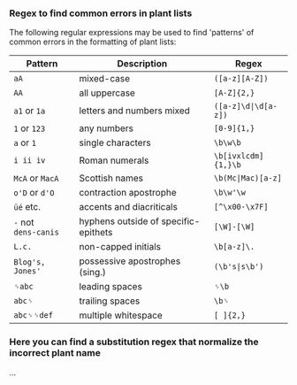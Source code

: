 ### Regex to find common errors in plant lists

The following regular expressions may be used to find 'patterns' of common errors in the formatting of plant lists:

Pattern | Description | Regex
--------|-------------|------
`aA` | mixed-case | `([a-z][A-Z])`
`AA` | all uppercase | `[A-Z]{2,}`
`a1` or `1a` | letters and numbers mixed | `([a-z]\d\|\d[a-z])`
`1` or `123` | any numbers | `[0-9]{1,}`
`a` or `1` | single characters | `\b\w\b`
`i ii iv` | Roman numerals | `\b[ivxlcdm]{1,}\b`
`McA` or `MacA` | Scottish names | `\b(Mc\|Mac)[a-z]`
`o'D` or `d'O` | contraction apostrophe | `\b\w'\w`
 `üé` etc. | accents and diacriticals | `[^\x00-\x7F]`
` - ` not<br>`dens-canis` | hyphens outside of specific-epithets | `[\W]-[\W]`
`L.c.` | non-capped initials | `\b[a-z]\.`
`Blog's, Jones'` | possessive apostrophes (sing.) | `(\b's\|s\b')`
`␠abc` | leading spaces | `␠\b`
`abc␠` | trailing spaces | `\b␠`
`abc␠␠def` | multiple whitespace | `[ ]{2,}`

### Here you can find a substitution regex that normalize the incorrect plant name

... 
